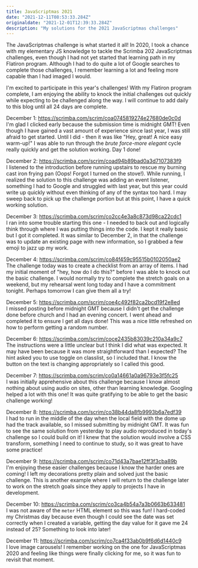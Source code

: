 ```yaml
---
title: JavaScriptmas 2021
date: "2021-12-11T08:53:33.284Z"
originaldate: "2021-12-01T12:39:33.284Z"
description: "My solutions for the 2021 JavaScriptmas challenges"
---
```


The JavaScriptmas challenge is what started it all! In 2020, I took a chance with my elementary JS knowledge to tackle the Scrimba 202 JavaScriptmas challenges, even though I had not yet started that learning path in my Flatiron program. Although I had to do quite a lot of Google searches to complete those challenges, I remember learning a lot and feeling more capable than I had imaged I would.

I'm excited to participate in this year's challenges! With my Flatiron program complete, I am enjoying the ability to knock the initial challenges out quickly while expecting to be challenged along the way. I will continue to add daily to this blog until all 24 days are complete.

December 1: <https://scrimba.com/scrim/coa0745819274e27680de0c0d>  
I'm glad I clicked early because the submission time is midnight GMT! Even though I have gained a vast amount of experience since last year, I was still afraid to get started. Until I did - then it was like "Hey, great! A nice easy warm-up!" I was able to run through the _brute force-more elegant_ cycle really quickly and get the solution working. Day 1 done!

December 2: <https://scrimba.com/scrim/coad94b89bad0a3d7107383f9>  
I listened to the introduction before running upstairs to rescue my burning cast iron frying pan (Oops! Forgot I turned on the stove!). While running, I realized the solution to this challenge was adding an event listener, something I had to Google and struggled with last year, but this year could write up quickly without even thinking of any of the syntax too hard. I may sweep back to pick up the challenge portion but at this point, I have a quick working solution.

December 3: <https://scrimba.com/scrim/co2cc4e3a8c873d98ca22cdc1>  
I ran into some trouble starting this one - I needed to back out and logically think through where I was putting things into the code. I kept it really basic but I got it completed. It was similar to December 2, in that the challenge was to update an existing page with new information, so I grabbed a few emoji to jazz up my work.

December 4: <https://scrimba.com/scrim/co84f459c95515b0102050ae2>  
The challenge today was to create a checklist from an array of items. I had my initial moment of "hey, how do I do this?" before I was able to knock out the basic challenge. I would normally try to complete the stretch goals on a weekend, but my rehearsal went long today and I have a commitment tonight. Perhaps tomorrow I can give them all a try!

December 5: <https://scrimba.com/scrim/coe4c492f82ca2bcd19f2e8ed>  
I missed posting before midnight GMT because I didn't get the challenge done before church and I had an evening concert. I went ahead and completed it to ensure I get all days done! This was a nice little refreshed on how to perform getting a random number.

December 6: <https://scrimba.com/scrim/coce2435b83039c210a34a9c7>  
The instructions were a little unclear but I think I did what was expected. It may have been because it was more straightforward than I expected? The hint asked you to use toggle on classlist, so I included that. I know the button on the text is changing appropriately so I called this good.

December 7: <https://scrimba.com/scrim/co0a14661a0a96793e3f5fc25>  
I was initially apprehensive about this challenge because I know almost nothing about using audio on sites, other than learning knowledge. Googling helped a lot with this one! It was quite gratifying to be able to get the basic challenge working!

December 8: <https://scrimba.com/scrim/co38b44da8fb9993b6a7edf39>  
I had to run in the middle of the day when the local field with the dome up had the track available, so I missed submitting by midnight GMT. It was fun to see the same solution from yesterday to play audio reproduced in today's challenge so I could build on it! I knew that the solution would involve a CSS transform, something I need to continue to study, so it was great to have some practice!

December 9: <https://scrimba.com/scrim/co71d43a7bae12ff3f3cba89b>  
I'm enjoying these easier challenges because I know the harder ones are coming! I left my decorations pretty plain and solved just the basic challenge. This is another example where I will return to the challenge later to work on the stretch goals since they apply to projects I have in development.

December 10: <https://scrimba.com/scrim/co3ca4b54a7a3b0663b633481>  
I was not aware of the `meter` HTML element so this was fun! I hard-coded my Christmas day because even though I could see the date was set correctly when I created a variable, getting the day value for it gave me 24 instead of 25? Something to look into later!

December 11: <https://scrimba.com/scrim/co7ca4f33ab0b9f6d6d1440c9>  
I love image carousels! I remember working on the one for JavaScriptmas 2020 and feeling like things were finally clicking for me, so it was fun to revisit that moment.